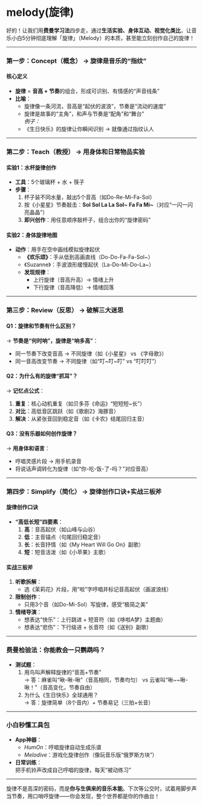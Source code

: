 # melody(旋律)

好的！让我们用**费曼学习法**四步走，通过**生活实验、身体互动、视觉化类比**，让音乐小白5分钟彻底理解「旋律」（Melody）的本质，甚至能立刻创作自己的旋律！

---

### **第一步：Concept（概念） → 旋律是音乐的“指纹”**
#### **核心定义**
- **旋律** = **音高 + 节奏**的组合，形成可识别、有情感的“声音线条”  
- **比喻**：  
  - 旋律像一条河流，音高是“起伏的波浪”，节奏是“流动的速度”  
  - 旋律是故事的“主角”，和声与节奏是“配角”和“舞台”  
  *例子：*  
  - 《生日快乐》的旋律让你瞬间识别 → 就像通过指纹认人  

---

### **第二步：Teach（教授） → 用身体和日常物品实验**
#### **实验1：水杯旋律创作**
- **工具**：5个玻璃杯 + 水 + 筷子  
- **步骤**：  
  1. 杯子装不同水量，敲出5个音高（如Do-Re-Mi-Fa-Sol）  
  2. 按《小星星》节奏敲击：**Sol Sol La La Sol~ Fa Fa Mi~**（对应“一闪一闪亮晶晶”）  
  3. **即兴创作**：用任意顺序敲杯子，组合出你的“旋律密码”  

#### **实验2：身体旋律地图**
- **动作**：用手在空中画线模拟旋律起伏  
  - **《欢乐颂》**：手从低到高画直线（Do-Do-Fa-Fa-Sol~）  
  - 《Suzanne》：手波浪形缓慢起伏（La-Do-Mi-Do-La~）  
  - **发现规律**：  
    - 上行旋律（音高升高）→ 情绪上升  
    - 下行旋律（音高降低）→ 情绪回落  

---

### **第三步：Review（反思） → 破解三大迷思**
#### **Q1：旋律和节奏有什么区别？**  
→ **节奏是“何时响”，旋律是“响多高”**：  
- 同一节奏下改变音高 → 不同旋律（如《小星星》 vs 《字母歌》）  
- 同一音高改变节奏 → 不同旋律（如“叮~叮~叮” vs “叮叮叮”）  

#### **Q2：为什么有的旋律“抓耳”？**  
→ **记忆点公式**：  
1. **重复**：核心动机重复（如贝多芬《命运》“短短短~长”）  
2. **对比**：高低音区跳跃（如《歌剧2》海豚音）  
3. **解决**：从紧张音回到稳定音（如《卡农》结尾回归主音）  

#### **Q3：没有乐器如何创作旋律？**  
→ **用身体和语言**：  
- 哼唱灵感片段 → 用手机录音  
- 将说话声调转化为旋律（如“你-吃-饭-了-吗？”对应音高）  

---

### **第四步：Simplify（简化） → 旋律创作口诀+实战三板斧**
#### **旋律创作口诀**  
- **“高低长短”四要素**：  
  1. **高**：音高起伏（如山峰与山谷）  
  2. **低**：主音锚点（句尾回归稳定音）  
  3. **长**：长音抒情（如《My Heart Will Go On》副歌）  
  4. **短**：短音活泼（如《小苹果》主歌）  

#### **实战三板斧**  
1. **听歌拆解**：  
   - 选《茉莉花》片段，用“啦”字哼唱并标记音高起伏（画波浪线）  
2. **限制创作**：  
   - 只用3个音（如Do-Mi-Sol）写旋律，感受“极简之美”  
3. **情绪导演**：  
   - 想表达“快乐”：上行跳进 + 短音符（如《哆啦A梦》主题曲）  
   - 想表达“悲伤”：下行级进 + 长音符（如《送别》副歌）  

---

### **费曼检验法：你能教会一只鹦鹉吗？**  
- **测试题**：  
  1. 用鸟叫声解释旋律的“音高+节奏”  
  → 答：麻雀叫“啾-啾-啾”（音高相同，节奏均匀） vs 云雀叫“啾~~啾-啾！”（音高变化，节奏自由）  
  2. 为什么《生日快乐》全球通用？  
  → 答：旋律简单（8个音内）+ 节奏易记（三拍+长音）  

---

### **小白秒懂工具包**  
- **App神器**：  
  - *HumOn*：哼唱旋律自动生成乐谱  
  - *Melodive*：游戏化旋律创作（像玩音乐版“俄罗斯方块”）  
- **日常训练**：  
  把手机铃声改成自己哼唱的旋律，每天“被动练习”  

---

旋律不是高深的密码，而是**你与生俱来的音乐本能**。下次等公交时，试着用脚步声当节奏，用口哨哼旋律——你会发现，整个世界都是你的作曲台！